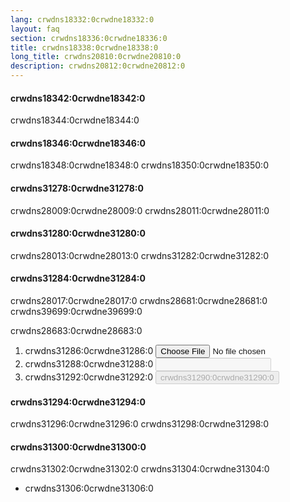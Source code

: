 ```yaml
---
lang: crwdns18332:0crwdne18332:0
layout: faq
section: crwdns18336:0crwdne18336:0
title: crwdns18338:0crwdne18338:0
long_title: crwdns20810:0crwdne20810:0
description: crwdns20812:0crwdne20812:0
---
```


#### crwdns18342:0crwdne18342:0
crwdns18344:0crwdne18344:0

#### crwdns18346:0crwdne18346:0
crwdns18348:0crwdne18348:0 crwdns18350:0crwdne18350:0

#### crwdns31278:0crwdne31278:0
crwdns28009:0crwdne28009:0 crwdns28011:0crwdne28011:0

#### crwdns31280:0crwdne31280:0
crwdns28013:0crwdne28013:0 crwdns31282:0crwdne31282:0

#### crwdns31284:0crwdne31284:0
crwdns28017:0crwdne28017:0 crwdns28681:0crwdne28681:0 crwdns39699:0crwdne39699:0

crwdns28683:0crwdne28683:0
1. crwdns31286:0crwdne31286:0 <input id="file-input" class="form-control mb-2" type="file" onchange="loadRom(this.files[0])" />
1. crwdns31288:0crwdne31288:0 <input id="tid-input" class="form-control mb-2" type="text" maxlength="4" onchange="updateTid(this.value)" disabled />
1. crwdns31292:0crwdne31292:0 <input id="save" class="btn btn-secondary" type="button" value="crwdns31290:0crwdne31290:0" onclick="save()" disabled />

<script src="/assets/js/change-gba-tid.js"></script>

#### crwdns31294:0crwdne31294:0
crwdns31296:0crwdne31296:0 crwdns31298:0crwdne31298:0

#### crwdns31300:0crwdne31300:0
crwdns31302:0crwdne31302:0 crwdns31304:0crwdne31304:0
- crwdns31306:0crwdne31306:0
